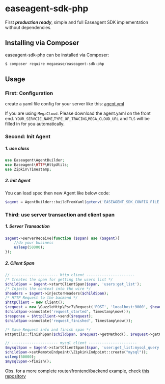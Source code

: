 # easeagent-sdk-php

First ***production ready***, simple and full Easeagent SDK implementation without dependencies.

## Installing via Composer

easeagent-sdk-php can be installed via Composer:
```bash
$ composer require megaease/easeagent-sdk-php
```

## Usage
### First: Configuration
create a yaml file config for your server like this: [agent.yml](./agent.yml)

If you are using `MegaCloud`. Please download the agent.yaml on the front end. `YOUR_SERVCIE_NAME`,`TYPE_OF_TRACING`,`MEGA_CLOUD_URL` and `TLS` will be filled in for you automatically.

### Second: Init Agent

##### 1. use class
```php
use Easeagent\AgentBuilder;
use Easeagent\HTTP\HttpUtils;
use Zipkin\Timestamp;
```

##### 2. Init Agent
You can load spec then new Agent like below code:
```php
$agent = AgentBuilder::buildFromYaml(getenv('EASEAGENT_SDK_CONFIG_FILE'));
```

### Third: use server transaction and client span

##### 1. Server Transaction
```php
$agent->serverReceive(function ($span) use ($agent){
    //do your business
    usleep(50000);
});
```

##### 2. Client Span
```php
// --------------------- http client ----------------------
/* Creates the span for getting the users list */
$childSpan = $agent->startClientSpan($span, 'users:get_list');
/* Injects the context into the wire */
$headers = $agent->injectorHeaders($childSpan);
/* HTTP Request to the backend */
$httpClient = new Client();
$request = new \GuzzleHttp\Psr7\Request('POST', 'localhost:9000', $headers);
$childSpan->annotate('request_started', Timestamp\now());
$response = $httpClient->send($request);
$childSpan->annotate('request_finished', Timestamp\now());

/* Save Request info and finish span */
HttpUtils::finishSpan($childSpan, $request->getMethod(), $request->getUri()->getPath(), $response->getStatusCode());

// --------------------- mysql client ----------------------
$mysqlSpan = $agent->startClientSpan($span, 'user:get_list:mysql_query');
$childSpan->setRemoteEndpoint(\Zipkin\Endpoint::create("mysql"));
usleep(50000);
$mysqlSpan->finish();
```

Obs. for a more complete router/frontend/backend example, check [this repository](https://github.com/megaease/easeagent-sdk-php-example)